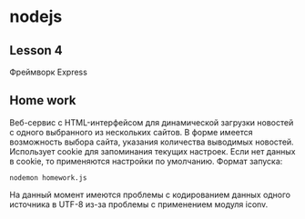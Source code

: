 # nodejs 

##  Lesson 4

Фреймворк Express

##  Home work

Веб-сервис с HTML-интерфейсом для динамической загрузки новостей с одного выбранного из нескольких сайтов. В форме имеется возможность выбора сайта, указания количества выводимых новостей. Использует cookie для запоминания текущих настроек. Если нет данных в cookie, то применяются настройки по умолчанию.
Формат запуска:

`nodemon homework.js`

На данный момент имеются проблемы с кодированием данных одного источника в UTF-8 из-за проблемы с применением модуля iconv.
